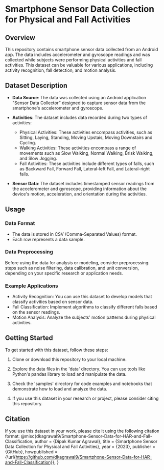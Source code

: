 # Smartphone Sensor Data Collection for Physical and Fall Activities

## Overview

This repository contains smartphone sensor data collected from an Android app. The data includes accelerometer and gyroscope readings and was collected while subjects were performing physical activities and fall activities. This dataset can be valuable for various applications, including activity recognition, fall detection, and motion analysis.

## Dataset Description

- **Data Source**: The data was collected using an Android application "Sensor Data Collector” designed to capture sensor data from the smartphone's accelerometer and gyroscope.

- **Activities**: The dataset includes data recorded during two types of activities:
  - Physical Activities: These activities encompass activities, such as Sitting, Laying, Standing, Moving Upstais, Moving Downstairs and Cycling.
  - Walking Activities: These activities encompass a range of movements such as Slow Walking, Normal Walking, Brisk Walking, and Slow Jogging.
  - Fall Activities: These activities include different types of falls, such as Backward Fall, Forward Fall, Lateral-left Fall, and Lateral-right falls.

- **Sensor Data**: The dataset includes timestamped sensor readings from the accelerometer and gyroscope, providing information about the device's motion, acceleration, and orientation during the activities.

## Usage

### Data Format

- The data is stored in CSV (Comma-Separated Values) format.
- Each row represents a data sample.

### Data Preprocessing

Before using the data for analysis or modeling, consider preprocessing steps such as noise filtering, data calibration, and unit conversion, depending on your specific research or application needs.

### Example Applications

- Activity Recognition: You can use this dataset to develop models that classify activities based on sensor data.
- Fall Classification: Implement algorithms to classify different falls based on the sensor readings.
- Motion Analysis: Analyze the subjects' motion patterns during physical activities.

## Getting Started

To get started with this dataset, follow these steps:

1. Clone or download this repository to your local machine.

2. Explore the data files in the 'data' directory. You can use tools like Python's pandas library to load and manipulate the data.

3. Check the 'samples' directory for code examples and notebooks that demonstrate how to load and analyze the data.

4. If you use this dataset in your research or project, please consider citing this repository.

## Citation

If you use this dataset in your work, please cite it using the following citation format:
@misc{dkagrawal9/Smartphone-Sensor-Data-for-HAR-and-Fall-Classification,
author = {Dipak Kumar Agrawal},
title = {Smartphone Sensor Data Collection for Physical and Fall Activities},
year = {2023},
publisher = {GitHub},
howpublished = {\url{https://github.com/dkagrawal9/Smartphone-Sensor-Data-for-HAR-and-Fall-Classification}},
}
